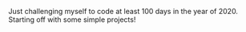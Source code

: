 Just challenging myself to code at least 100 days in the year of 2020. Starting off with some simple projects!
